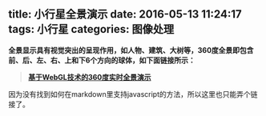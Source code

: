 title: 小行星全景演示
date: 2016-05-13 11:24:17
tags: 小行星
categories: 图像处理
---

**全景显示具有视觉突出的呈现作用，如人物、建筑、大树等，360度全景即包含前、后、左、右、上和下6个方向的球体，如下面链接所示：**

> **[基于WebGL技术的360度实时全景演示](http://lifesider.me/uploads/asteroid.html)**

因为没有找到如何在markdown里支持javascript的方法，所以这里也只能弄个链接了。


